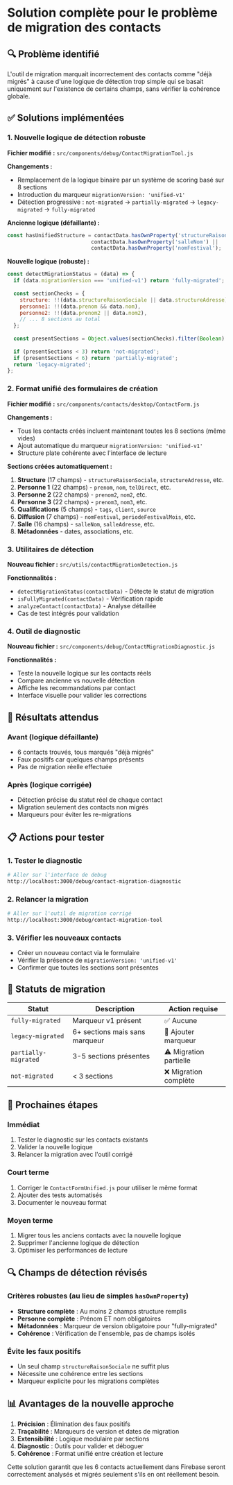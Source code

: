# Solution complète pour le problème de migration des contacts

## 🔍 Problème identifié

L'outil de migration marquait incorrectement des contacts comme "déjà migrés" à cause d'une logique de détection trop simple qui se basait uniquement sur l'existence de certains champs, sans vérifier la cohérence globale.

## ✅ Solutions implémentées

### 1. Nouvelle logique de détection robuste

**Fichier modifié :** `src/components/debug/ContactMigrationTool.js`

**Changements :**
- Remplacement de la logique binaire par un système de scoring basé sur 8 sections
- Introduction du marqueur `migrationVersion: 'unified-v1'`
- Détection progressive : `not-migrated` → `partially-migrated` → `legacy-migrated` → `fully-migrated`

**Ancienne logique (défaillante) :**
```javascript
const hasUnifiedStructure = contactData.hasOwnProperty('structureRaisonSociale') || 
                           contactData.hasOwnProperty('salleNom') || 
                           contactData.hasOwnProperty('nomFestival');
```

**Nouvelle logique (robuste) :**
```javascript
const detectMigrationStatus = (data) => {
  if (data.migrationVersion === 'unified-v1') return 'fully-migrated';
  
  const sectionChecks = {
    structure: !!(data.structureRaisonSociale || data.structureAdresse),
    personne1: !!(data.prenom && data.nom),
    personne2: !!(data.prenom2 || data.nom2),
    // ... 8 sections au total
  };
  
  const presentSections = Object.values(sectionChecks).filter(Boolean).length;
  
  if (presentSections < 3) return 'not-migrated';
  if (presentSections < 6) return 'partially-migrated';
  return 'legacy-migrated';
};
```

### 2. Format unifié des formulaires de création

**Fichier modifié :** `src/components/contacts/desktop/ContactForm.js`

**Changements :**
- Tous les contacts créés incluent maintenant toutes les 8 sections (même vides)
- Ajout automatique du marqueur `migrationVersion: 'unified-v1'`
- Structure plate cohérente avec l'interface de lecture

**Sections créées automatiquement :**
1. **Structure** (17 champs) - `structureRaisonSociale`, `structureAdresse`, etc.
2. **Personne 1** (22 champs) - `prenom`, `nom`, `telDirect`, etc.
3. **Personne 2** (22 champs) - `prenom2`, `nom2`, etc.
4. **Personne 3** (22 champs) - `prenom3`, `nom3`, etc.
5. **Qualifications** (5 champs) - `tags`, `client`, `source`
6. **Diffusion** (7 champs) - `nomFestival`, `periodeFestivalMois`, etc.
7. **Salle** (16 champs) - `salleNom`, `salleAdresse`, etc.
8. **Métadonnées** - dates, associations, etc.

### 3. Utilitaires de détection

**Nouveau fichier :** `src/utils/contactMigrationDetection.js`

**Fonctionnalités :**
- `detectMigrationStatus(contactData)` - Détecte le statut de migration
- `isFullyMigrated(contactData)` - Vérification rapide
- `analyzeContact(contactData)` - Analyse détaillée
- Cas de test intégrés pour validation

### 4. Outil de diagnostic

**Nouveau fichier :** `src/components/debug/ContactMigrationDiagnostic.js`

**Fonctionnalités :**
- Teste la nouvelle logique sur les contacts réels
- Compare ancienne vs nouvelle détection
- Affiche les recommandations par contact
- Interface visuelle pour valider les corrections

## 🎯 Résultats attendus

### Avant (logique défaillante)
- 6 contacts trouvés, tous marqués "déjà migrés"
- Faux positifs car quelques champs présents
- Pas de migration réelle effectuée

### Après (logique corrigée)
- Détection précise du statut réel de chaque contact
- Migration seulement des contacts non migrés
- Marqueurs pour éviter les re-migrations

## 📋 Actions pour tester

### 1. Tester le diagnostic
```bash
# Aller sur l'interface de debug
http://localhost:3000/debug/contact-migration-diagnostic
```

### 2. Relancer la migration
```bash
# Aller sur l'outil de migration corrigé
http://localhost:3000/debug/contact-migration-tool
```

### 3. Vérifier les nouveaux contacts
- Créer un nouveau contact via le formulaire
- Vérifier la présence de `migrationVersion: 'unified-v1'`
- Confirmer que toutes les sections sont présentes

## 🔧 Statuts de migration

| Statut | Description | Action requise |
|--------|-------------|----------------|
| `fully-migrated` | Marqueur v1 présent | ✅ Aucune |
| `legacy-migrated` | 6+ sections mais sans marqueur | 🔄 Ajouter marqueur |
| `partially-migrated` | 3-5 sections présentes | ⚠️ Migration partielle |
| `not-migrated` | < 3 sections | ❌ Migration complète |

## 🚀 Prochaines étapes

### Immédiat
1. Tester le diagnostic sur les contacts existants
2. Valider la nouvelle logique
3. Relancer la migration avec l'outil corrigé

### Court terme
1. Corriger le `ContactFormUnified.js` pour utiliser le même format
2. Ajouter des tests automatisés
3. Documenter le nouveau format

### Moyen terme
1. Migrer tous les anciens contacts avec la nouvelle logique
2. Supprimer l'ancienne logique de détection
3. Optimiser les performances de lecture

## 🔍 Champs de détection révisés

### Critères robustes (au lieu de simples `hasOwnProperty`)
- **Structure complète** : Au moins 2 champs structure remplis
- **Personne complète** : Prénom ET nom obligatoires
- **Métadonnées** : Marqueur de version obligatoire pour "fully-migrated"
- **Cohérence** : Vérification de l'ensemble, pas de champs isolés

### Évite les faux positifs
- Un seul champ `structureRaisonSociale` ne suffit plus
- Nécessite une cohérence entre les sections
- Marqueur explicite pour les migrations complètes

## 📊 Avantages de la nouvelle approche

1. **Précision** : Élimination des faux positifs
2. **Traçabilité** : Marqueurs de version et dates de migration
3. **Extensibilité** : Logique modulaire par sections
4. **Diagnostic** : Outils pour valider et déboguer
5. **Cohérence** : Format unifié entre création et lecture

Cette solution garantit que les 6 contacts actuellement dans Firebase seront correctement analysés et migrés seulement s'ils en ont réellement besoin.